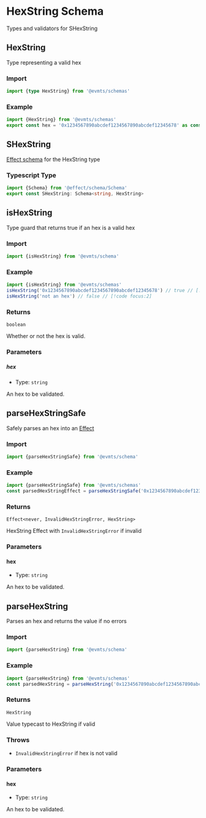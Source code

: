 # HexString Schema

Types and validators for SHexString

## HexString

Type representing a valid hex

### Import

```typescript
import {type HexString} from '@evmts/schemas'
```

### Example

```typescript
import {HexString} from '@evmts/schemas'
export const hex = '0x1234567890abcdef1234567890abcdef12345678' as const satisfies HexString  // [!code focus:2]
```

## SHexString

[Effect schema](https://github.com/Effect-TS/schema) for the HexString type

### Typescript Type

```typescript
import {Schema} from '@effect/schema/Schema'
export const SHexString: Schema<string, HexString>
```

## isHexString

Type guard that returns true if an hex is a valid hex

### Import

```typescript
import {isHexString} from '@evmts/schema'
```

### Example

```typescript
import {isHexString} from '@evmts/schemas'
isHexString('0x1234567890abcdef1234567890abcdef12345678') // true // [!code focus:2]
isHexString('not an hex') // false // [!code focus:2]
```

### Returns

`boolean`

Whether or not the hex is valid.

### Parameters

##### hex

- Type: `string`

An hex to be validated.

## parseHexStringSafe

Safely parses an hex into an [Effect](https://www.effect.website/docs/essentials/effect-type)

### Import

```typescript
import {parseHexStringSafe} from '@evmts/schema'
```

### Example

```typescript
import {parseHexStringSafe} from '@evmts/schemas'
const parsedHexStringEffect = parseHexStringSafe('0x1234567890abcdef1234567890abcdef12345678') // true // [!code focus:2]
```

### Returns

`Effect<never, InvalidHexStringError, HexString>`

HexString Effect with `InvalidHexStringError` if invalid

### Parameters

#### hex

- Type: `string`

An hex to be validated.

## parseHexString

Parses an hex and returns the value if no errors

### Import

```typescript
import {parseHexString} from '@evmts/schema'
```

### Example

```typescript
import {parseHexString} from '@evmts/schemas'
const parsedHexString = parseHexString('0x1234567890abcdef1234567890abcdef12345678') // true // [!code focus:2]
```

### Returns

`HexString`

Value typecast to HexString if valid

### Throws

- `InvalidHexStringError` if hex is not valid

### Parameters

#### hex

- Type: `string`

An hex to be validated.

